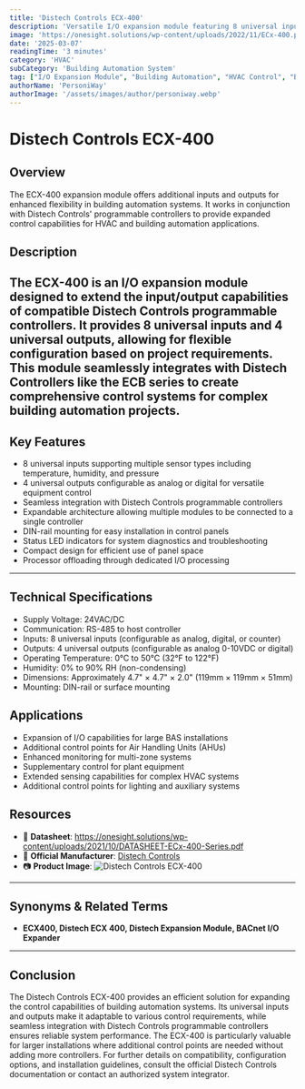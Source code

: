 ```yaml
---
title: 'Distech Controls ECX-400'
description: 'Versatile I/O expansion module featuring 8 universal inputs and 4 universal outputs, designed to extend the capabilities of Distech Controls programmable controllers for building automation systems.'
image: 'https://onesight.solutions/wp-content/uploads/2022/11/ECx-400.png'
date: '2025-03-07'
readingTime: '3 minutes'
category: 'HVAC'
subCategory: 'Building Automation System'
tag: ["I/O Expansion Module", "Building Automation", "HVAC Control", "BACnet Compatible"]
authorName: 'PersoniWay'
authorImage: '/assets/images/author/personiway.webp'
---
```

# Distech Controls ECX-400
## **Overview**
The ECX-400 expansion module offers additional inputs and outputs for enhanced flexibility in building automation systems. It works in conjunction with Distech Controls' programmable controllers to provide expanded control capabilities for HVAC and building automation applications.

## **Description**
The ECX-400 is an I/O expansion module designed to extend the input/output capabilities of compatible Distech Controls programmable controllers. It provides 8 universal inputs and 4 universal outputs, allowing for flexible configuration based on project requirements. This module seamlessly integrates with Distech Controllers like the ECB series to create comprehensive control systems for complex building automation projects.
---
## **Key Features**
- 8 universal inputs supporting multiple sensor types including temperature, humidity, and pressure
- 4 universal outputs configurable as analog or digital for versatile equipment control
- Seamless integration with Distech Controls programmable controllers
- Expandable architecture allowing multiple modules to be connected to a single controller
- DIN-rail mounting for easy installation in control panels
- Status LED indicators for system diagnostics and troubleshooting
- Compact design for efficient use of panel space
- Processor offloading through dedicated I/O processing
---
## **Technical Specifications**
- Supply Voltage: 24VAC/DC
- Communication: RS-485 to host controller
- Inputs: 8 universal inputs (configurable as analog, digital, or counter)
- Outputs: 4 universal outputs (configurable as analog 0-10VDC or digital)
- Operating Temperature: 0°C to 50°C (32°F to 122°F)
- Humidity: 0% to 90% RH (non-condensing)
- Dimensions: Approximately 4.7" × 4.7" × 2.0" (119mm × 119mm × 51mm)
- Mounting: DIN-rail or surface mounting

## **Applications**
- Expansion of I/O capabilities for large BAS installations
- Additional control points for Air Handling Units (AHUs)
- Enhanced monitoring for multi-zone systems
- Supplementary control for plant equipment
- Extended sensing capabilities for complex HVAC systems
- Additional control points for lighting and auxiliary systems

## **Resources**
- 📄 **Datasheet**: https://onesight.solutions/wp-content/uploads/2021/10/DATASHEET-ECx-400-Series.pdf
- 🏢 **Official Manufacturer**: [Distech Controls](https://www.distech-controls.com)
- 📷 **Product Image**:
  ![Distech Controls ECX-400](https://onesight.solutions/wp-content/uploads/2022/11/ECx-400.png)

---
## **Synonyms & Related Terms**
- **ECX400, Distech ECX 400, Distech Expansion Module, BACnet I/O Expander**
---
## **Conclusion**
The Distech Controls ECX-400 provides an efficient solution for expanding the control capabilities of building automation systems. Its universal inputs and outputs make it adaptable to various control requirements, while seamless integration with Distech Controls programmable controllers ensures reliable system performance. The ECX-400 is particularly valuable for larger installations where additional control points are needed without adding more controllers. For further details on compatibility, configuration options, and installation guidelines, consult the official Distech Controls documentation or contact an authorized system integrator.